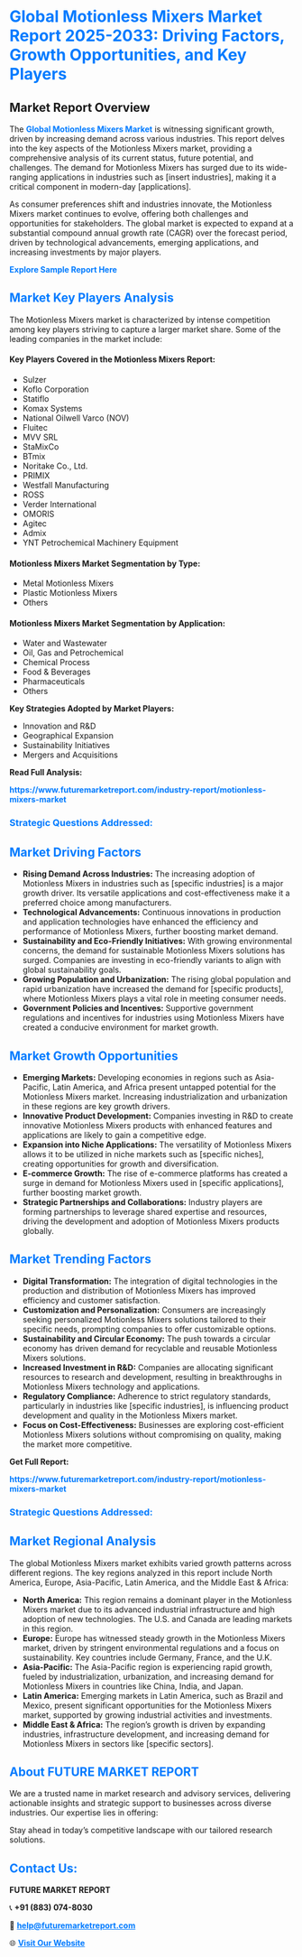 <h1 style="color: #007BFF;">Global Motionless Mixers Market Report 2025-2033: Driving Factors, Growth Opportunities, and Key Players</h1>

<section id="overview">
<h2>Market Report Overview</h2>
<p>The <a href="https://www.futuremarketreport.com/industry-report/motionless-mixers-market" style="color: #007BFF; text-decoration: none;"><strong>Global Motionless Mixers Market</strong></a> is witnessing significant growth, driven by increasing demand across various industries. This report delves into the key aspects of the Motionless Mixers market, providing a comprehensive analysis of its current status, future potential, and challenges. The demand for Motionless Mixers has surged due to its wide-ranging applications in industries such as [insert industries], making it a critical component in modern-day [applications].</p>
<p>As consumer preferences shift and industries innovate, the Motionless Mixers market continues to evolve, offering both challenges and opportunities for stakeholders. The global market is expected to expand at a substantial compound annual growth rate (CAGR) over the forecast period, driven by technological advancements, emerging applications, and increasing investments by major players.</p>
</section>

<section id="overview">
<p><a href="https://www.futuremarketreport.com/request-sample/reportId=41719" style="color: #007BFF; text-decoration: none;"><strong>Explore Sample Report Here</strong></a></p>
</section>

<section id="key-players">
<h2 style="color: #007BFF;">Market Key Players Analysis</h2>
<p>The Motionless Mixers market is characterized by intense competition among key players striving to capture a larger market share. Some of the leading companies in the market include:</p>
<h4>Key Players Covered in the Motionless Mixers Report:</h4>
<ul><li>Sulzer</li><li>Koflo Corporation</li><li>Statiflo</li><li>Komax Systems</li><li>National Oilwell Varco (NOV)</li><li>Fluitec</li><li>MVV SRL</li><li>StaMixCo</li><li>BTmix</li><li>Noritake Co., Ltd.</li><li>PRIMIX</li><li>Westfall Manufacturing</li><li>ROSS</li><li>Verder International</li><li>OMORIS</li><li>Agitec</li><li>Admix</li><li>YNT Petrochemical Machinery Equipment</li></ul>
<h4>Motionless Mixers Market Segmentation by Type:</h4>
<ul><li>Metal Motionless Mixers</li><li>Plastic Motionless Mixers</li><li>Others</li></ul>

<h4>Motionless Mixers Market Segmentation by Application:</h4>
<ul><li>Water and Wastewater</li><li>Oil, Gas and Petrochemical</li><li>Chemical Process</li><li>Food &amp; Beverages</li><li>Pharmaceuticals</li><li>Others</li></ul>
<p><strong>Key Strategies Adopted by Market Players:</strong></p>
<ul>
<li>Innovation and R&D</li>
<li>Geographical Expansion</li>
<li>Sustainability Initiatives</li>
<li>Mergers and Acquisitions</li>
</ul>
</section>

<section>
<p><strong>Read Full Analysis: </strong></p><a href="https://www.futuremarketreport.com/industry-report/motionless-mixers-market" style="color: #007BFF; text-decoration: none;"><strong>https://www.futuremarketreport.com/industry-report/motionless-mixers-market</strong></a>
<h3 style="color: #007BFF;">Strategic Questions Addressed:</h3>
</section>

<section id="driving-factors">
<h2 style="color: #007BFF;">Market Driving Factors</h2>
<ul>
<li><strong>Rising Demand Across Industries:</strong> The increasing adoption of Motionless Mixers in industries such as [specific industries] is a major growth driver. Its versatile applications and cost-effectiveness make it a preferred choice among manufacturers.</li>
<li><strong>Technological Advancements:</strong> Continuous innovations in production and application technologies have enhanced the efficiency and performance of Motionless Mixers, further boosting market demand.</li>
<li><strong>Sustainability and Eco-Friendly Initiatives:</strong> With growing environmental concerns, the demand for sustainable Motionless Mixers solutions has surged. Companies are investing in eco-friendly variants to align with global sustainability goals.</li>
<li><strong>Growing Population and Urbanization:</strong> The rising global population and rapid urbanization have increased the demand for [specific products], where Motionless Mixers plays a vital role in meeting consumer needs.</li>
<li><strong>Government Policies and Incentives:</strong> Supportive government regulations and incentives for industries using Motionless Mixers have created a conducive environment for market growth.</li>
</ul>
</section>

<section id="growth-opportunities">
<h2 style="color: #007BFF;">Market Growth Opportunities</h2>
<ul>
<li><strong>Emerging Markets:</strong> Developing economies in regions such as Asia-Pacific, Latin America, and Africa present untapped potential for the Motionless Mixers market. Increasing industrialization and urbanization in these regions are key growth drivers.</li>
<li><strong>Innovative Product Development:</strong> Companies investing in R&D to create innovative Motionless Mixers products with enhanced features and applications are likely to gain a competitive edge.</li>
<li><strong>Expansion into Niche Applications:</strong> The versatility of Motionless Mixers allows it to be utilized in niche markets such as [specific niches], creating opportunities for growth and diversification.</li>
<li><strong>E-commerce Growth:</strong> The rise of e-commerce platforms has created a surge in demand for Motionless Mixers used in [specific applications], further boosting market growth.</li>
<li><strong>Strategic Partnerships and Collaborations:</strong> Industry players are forming partnerships to leverage shared expertise and resources, driving the development and adoption of Motionless Mixers products globally.</li>
</ul>
</section>

<section id="trending-factors">
<h2 style="color: #007BFF;">Market Trending Factors</h2>
<ul>
<li><strong>Digital Transformation:</strong> The integration of digital technologies in the production and distribution of Motionless Mixers has improved efficiency and customer satisfaction.</li>
<li><strong>Customization and Personalization:</strong> Consumers are increasingly seeking personalized Motionless Mixers solutions tailored to their specific needs, prompting companies to offer customizable options.</li>
<li><strong>Sustainability and Circular Economy:</strong> The push towards a circular economy has driven demand for recyclable and reusable Motionless Mixers solutions.</li>
<li><strong>Increased Investment in R&D:</strong> Companies are allocating significant resources to research and development, resulting in breakthroughs in Motionless Mixers technology and applications.</li>
<li><strong>Regulatory Compliance:</strong> Adherence to strict regulatory standards, particularly in industries like [specific industries], is influencing product development and quality in the Motionless Mixers market.</li>
<li><strong>Focus on Cost-Effectiveness:</strong> Businesses are exploring cost-efficient Motionless Mixers solutions without compromising on quality, making the market more competitive.</li>
</ul>
</section>

<section>
<p><strong>Get Full Report: </strong></p><a href="https://www.futuremarketreport.com/industry-report/motionless-mixers-market" style="color: #007BFF; text-decoration: none;"><strong>https://www.futuremarketreport.com/industry-report/motionless-mixers-market</strong></a>
<h3 style="color: #007BFF;">Strategic Questions Addressed:</h3>
</section>


<section id="regional-analysis">
<h2 style="color: #007BFF;">Market Regional Analysis</h2>
<p>The global Motionless Mixers market exhibits varied growth patterns across different regions. The key regions analyzed in this report include North America, Europe, Asia-Pacific, Latin America, and the Middle East & Africa:</p>
<ul>
<li><strong>North America:</strong> This region remains a dominant player in the Motionless Mixers market due to its advanced industrial infrastructure and high adoption of new technologies. The U.S. and Canada are leading markets in this region.</li>
<li><strong>Europe:</strong> Europe has witnessed steady growth in the Motionless Mixers market, driven by stringent environmental regulations and a focus on sustainability. Key countries include Germany, France, and the U.K.</li>
<li><strong>Asia-Pacific:</strong> The Asia-Pacific region is experiencing rapid growth, fueled by industrialization, urbanization, and increasing demand for Motionless Mixers in countries like China, India, and Japan.</li>
<li><strong>Latin America:</strong> Emerging markets in Latin America, such as Brazil and Mexico, present significant opportunities for the Motionless Mixers market, supported by growing industrial activities and investments.</li>
<li><strong>Middle East & Africa:</strong> The region’s growth is driven by expanding industries, infrastructure development, and increasing demand for Motionless Mixers in sectors like [specific sectors].</li>
</ul>
</section>

<footer>
<h2 style="color: #007BFF;">About FUTURE MARKET REPORT</h2>
<p>We are a trusted name in market research and advisory services, delivering actionable insights and strategic support to businesses across diverse industries. Our expertise lies in offering:</p>

<p>Stay ahead in today’s competitive landscape with our tailored research solutions.</p>

<h2 style="color: #007BFF;">Contact Us:</h2>
<p><strong>FUTURE MARKET REPORT</strong></p>
<p>📞 <strong>+91 (883) 074-8030</strong></p>
<p>📧 <strong><a href="mailto:help@futuremarketreport.com" style="color: #007BFF;">help@futuremarketreport.com</a></strong></p>
<p>🌐 <strong><a href="https://www.futuremarketreport.com/" style="color: #007BFF;">Visit Our Website</a></strong></p>
</footer>